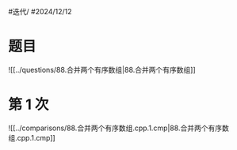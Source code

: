 #迭代/ #2024/12/12

# 题目

![[../questions/88.合并两个有序数组|88.合并两个有序数组]]

# 第 1 次

![[../comparisons/88.合并两个有序数组.cpp.1.cmp|88.合并两个有序数组.cpp.1.cmp]]